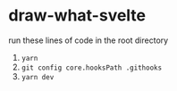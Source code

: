 # draw-what-svelte 

run these lines of code in the root directory

1. ``yarn``
2. ``git config core.hooksPath .githooks``
3. ``yarn dev``